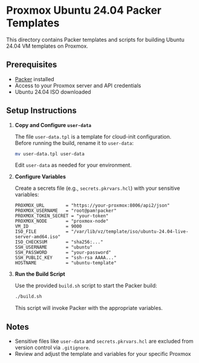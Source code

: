 # Proxmox Ubuntu 24.04 Packer Templates

This directory contains Packer templates and scripts for building Ubuntu 24.04 VM templates on Proxmox.

## Prerequisites

- [Packer](https://www.packer.io/) installed
- Access to your Proxmox server and API credentials
- Ubuntu 24.04 ISO downloaded

## Setup Instructions

1. **Copy and Configure `user-data`**

   The file `user-data.tpl` is a template for cloud-init configuration.  
   Before running the build, rename it to `user-data`:

   ```sh
   mv user-data.tpl user-data
   ```

   Edit `user-data` as needed for your environment.

2. **Configure Variables**

   Create a secrets file (e.g., `secrets.pkrvars.hcl`) with your sensitive variables:

   ```hcl
   PROXMOX_URL        = "https://your-proxmox:8006/api2/json"
   PROXMOX_USERNAME   = "root@pam!packer"
   PROXMOX_TOKEN_SECRET = "your-token"
   PROXMOX_NODE       = "proxmox-node"
   VM_ID              = 9000
   ISO_FILE           = "/var/lib/vz/template/iso/ubuntu-24.04-live-server-amd64.iso"
   ISO_CHECKSUM       = "sha256:..."
   SSH_USERNAME       = "ubuntu"
   SSH_PASSWORD       = "your-password"
   SSH_PUBLIC_KEY     = "ssh-rsa AAAA..."
   HOSTNAME           = "ubuntu-template"
   ```

3. **Run the Build Script**

   Use the provided `build.sh` script to start the Packer build:

   ```sh
   ./build.sh
   ```

   This script will invoke Packer with the appropriate variables.

## Notes

- Sensitive files like `user-data` and `secrets.pkrvars.hcl` are excluded from version control via `.gitignore`.
- Review and adjust the template and variables for your specific Proxmox
